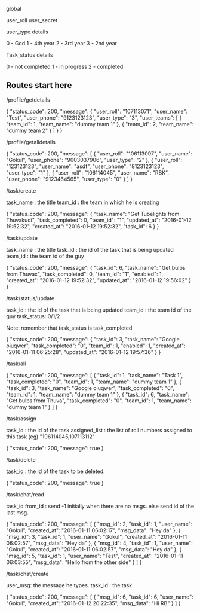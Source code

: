 global 

user_roll
user_secret


user_type details

0 - God
1 - 4th year
2 - 3rd year
3 - 2nd year

Task_status details 

0 - not completed
1 - in progress
2 - completed

## Routes start here

/profile/getdetails

{
  "status_code": 200,
  "message": {
    "user_roll": "107113071",
    "user_name": "Test",
    "user_phone": "9123123123",
    "user_type": "3",
    "user_teams": [
      {
        "team_id": 1,
        "team_name": "dummy team 1"
      },
      {
        "team_id": 2,
        "team_name": "dummy team 2"
      }
    ]
  }
}

/profile/getalldetails

{
  "status_code": 200,
  "message": [
    {
      "user_roll": "106113097",
      "user_name": "Gokul",
      "user_phone": "9003037906",
      "user_type": "2"
    },
    {
      "user_roll": "123123123",
      "user_name": "asdf",
      "user_phone": "8123123123",
      "user_type": "1"
    },
    {
      "user_roll": "106114045",
      "user_name": "RBK",
      "user_phone": "9123464565",
      "user_type": "0"
    }
  ]
}

/task/create

task_name : the title
team_id : the team in which he is creating

{
  "status_code": 200,
  "message": {
    "task_name": "Get Tubelights from Thuvakudi",
    "task_completed": 0,
    "team_id": "1",
    "updated_at": "2016-01-12 19:52:32",
    "created_at": "2016-01-12 19:52:32",
    "task_id": 6
  }
}

/task/update

task_name : the title
task_id : the id of the task that is being updated
team_id : the team id of the guy

{
  "status_code": 200,
  "message": {
    "task_id": 6,
    "task_name": "Get bulbs from Thuvax",
    "task_completed": 0,
    "team_id": "1",
    "enabled": 1,
    "created_at": "2016-01-12 19:52:32",
    "updated_at": "2016-01-12 19:56:02"
  }
}

/task/status/update

task_id : the id of the task that is being updated
team_id : the team id of the guy
task_status: 0/1/2

Note: remember that task_status is task_completed

{
  "status_code": 200,
  "message": {
    "task_id": 3,
    "task_name": "Google oiuqwer",
    "task_completed": "0",
    "team_id": 1,
    "enabled": 1,
    "created_at": "2016-01-11 06:25:28",
    "updated_at": "2016-01-12 19:57:36"
  }
}

/task/all

{
  "status_code": 200,
  "message": [
    {
      "task_id": 1,
      "task_name": "Task 1",
      "task_completed": "0",
      "team_id": 1,
      "team_name": "dummy team 1"
    },
    {
      "task_id": 3,
      "task_name": "Google oiuqwer",
      "task_completed": "0",
      "team_id": 1,
      "team_name": "dummy team 1"
    },
    {
      "task_id": 6,
      "task_name": "Get bulbs from Thuva",
      "task_completed": "0",
      "team_id": 1,
      "team_name": "dummy team 1"
    }
  ]
}

/task/assign

task_id : the id of the task
assigned_list : the list of roll numbers assigned to this task (eg) "106114045,107113112"

{
  "status_code": 200,
  "message": true
}

/task/delete

task_id : the id of the task to be deleted.

{
  "status_code": 200,
  "message": true
}

/task/chat/read

task_id
from_id : send -1 initially when there are no msgs. else send id of the last msg.

{
  "status_code": 200,
  "message": [
    {
      "msg_id": 2,
      "task_id": 1,
      "user_name": "Gokul",
      "created_at": "2016-01-11 06:02:17",
      "msg_data": "Hey da"
    },
    {
      "msg_id": 3,
      "task_id": 1,
      "user_name": "Gokul",
      "created_at": "2016-01-11 06:02:57",
      "msg_data": "Hey da"
    },
    {
      "msg_id": 4,
      "task_id": 1,
      "user_name": "Gokul",
      "created_at": "2016-01-11 06:02:57",
      "msg_data": "Hey da"
    },
    {
      "msg_id": 5,
      "task_id": 1,
      "user_name": "Test",
      "created_at": "2016-01-11 06:03:55",
      "msg_data": "Hello from the other side"
    }
  ]
}

/task/chat/create

user_msg: the message he types.
task_id : the task

{
  "status_code": 200,
  "message": [
    {
      "msg_id": 6,
      "task_id": 6,
      "user_name": "Gokul",
      "created_at": "2016-01-12 20:22:35",
      "msg_data": "Hi RB"
    }
  ]
}